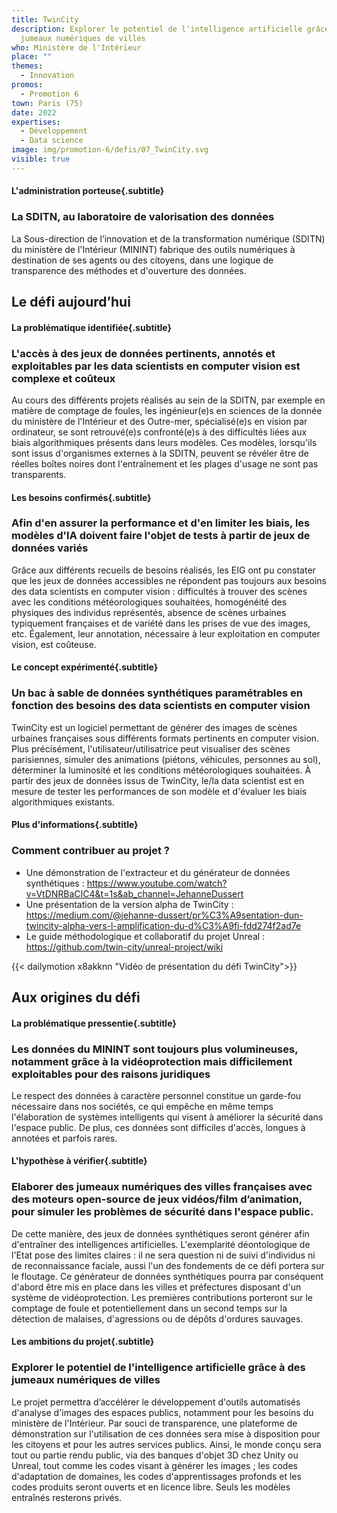 ```yaml
---
title: TwinCity
description: Explorer le potentiel de l'intelligence artificielle grâce aux
  jumeaux numériques de villes
who: Ministère de l'Intérieur
place: ""
themes:
  - Innovation
promos:
  - Promotion 6
town: Paris (75)
date: 2022
expertises:
  - Développement
  - Data science
image: img/promotion-6/defis/07_TwinCity.svg
visible: true
---
```

#### L'administration porteuse{.subtitle}
### La SDITN, au laboratoire de valorisation des données
La Sous-direction de l’innovation et de la transformation numérique (SDITN) du ministère de l'Intérieur (MININT) fabrique des outils numériques à destination de ses agents ou des citoyens, dans une logique de transparence des méthodes et d'ouverture des données.

## Le défi aujourd’hui

#### La problématique identifiée{.subtitle}
### L'accès à des jeux de données pertinents, annotés et exploitables par les data scientists en computer vision est complexe et coûteux
Au cours des différents projets réalisés au sein de la SDITN, par exemple en matière de comptage de foules, les ingénieur(e)s en sciences de la donnée du ministère de l'Intérieur et des Outre-mer, spécialisé(e)s en vision par ordinateur, se sont retrouvé(e)s confronté(e)s à des difficultés liées aux biais algorithmiques présents dans leurs modèles. Ces modèles, lorsqu'ils sont issus d'organismes externes à la SDITN, peuvent se révéler être de réelles boîtes noires dont l'entraînement et les plages d'usage ne sont pas transparents.

#### Les besoins confirmés{.subtitle}
### Afin d'en assurer la performance et d'en limiter les biais, les modèles d'IA doivent faire l'objet de tests à partir de jeux de données variés
Grâce aux différents recueils de besoins réalisés, les EIG ont pu constater que les jeux de données accessibles ne répondent pas toujours aux besoins des data scientists en computer vision : difficultés à trouver des scènes avec les conditions météorologiques souhaitées, homogénéité des physiques des individus représentés, absence de scènes urbaines typiquement françaises et de variété dans les prises de vue des images, etc. Également, leur annotation, nécessaire à leur exploitation en computer vision, est coûteuse.

#### Le concept expérimenté{.subtitle}
### Un bac à sable de données synthétiques paramétrables en fonction des besoins des data scientists en computer vision
TwinCity est un logiciel permettant de générer des images de scènes urbaines françaises sous différents formats pertinents en computer vision. Plus précisément, l'utilisateur/utilisatrice peut visualiser des scènes parisiennes, simuler des animations (piétons, véhicules, personnes au sol), déterminer la luminosité et les conditions météorologiques souhaitées. À partir des jeux de données issus de TwinCity, le/la data scientist est en mesure de tester les performances de son modèle et d'évaluer les biais algorithmiques existants.

#### Plus d'informations{.subtitle}
### Comment contribuer au projet ?

* Une démonstration de l'extracteur et du générateur de données synthétiques : https://www.youtube.com/watch?v=VtDNRBaCIC4&t=1s&ab_channel=JehanneDussert
* Une présentation de la version alpha de TwinCity : https://medium.com/@jehanne-dussert/pr%C3%A9sentation-dun-twincity-alpha-vers-l-amplification-du-d%C3%A9fi-fdd274f2ad7e
* Le guide méthodologique et collaboratif du projet Unreal : https://github.com/twin-city/unreal-project/wiki

{{< dailymotion x8akknn "Vidéo de présentation du défi TwinCity">}}

## Aux origines du défi

#### La problématique pressentie{.subtitle}
### Les données du MININT sont toujours plus volumineuses, notamment grâce à la vidéoprotection mais difficilement exploitables pour des raisons juridiques
Le respect des données à caractère personnel constitue un garde-fou nécessaire dans nos sociétés, ce qui empêche en même temps l'élaboration de systèmes intelligents qui visent à améliorer la sécurité dans l'espace public. De plus, ces données sont difficiles d'accès, longues à annotées et parfois rares.

#### L'hypothèse à vérifier{.subtitle}
### Elaborer des jumeaux numériques des villes françaises avec des moteurs open-source de jeux vidéos/film d’animation, pour simuler les problèmes de sécurité dans l'espace public.
De cette manière, des jeux de données synthétiques seront générer afin d'entraîner des intelligences artificielles. L'exemplarité déontologique de l'Etat pose des limites claires : il ne sera question ni de suivi d'individus ni de reconnaissance faciale, aussi l'un des fondements de ce défi portera sur le floutage.
Ce générateur de données synthétiques pourra par conséquent d'abord être mis en place dans les villes et préfectures disposant d'un système de vidéoprotection. Les premières contributions porteront sur le comptage de foule et potentiellement dans un second temps sur la détection de malaises, d'agressions ou de dépôts d'ordures sauvages.

#### Les ambitions du projet{.subtitle}
### Explorer le potentiel de l'intelligence artificielle grâce à des jumeaux numériques de villes
Le projet permettra d’accélérer le développement d'outils automatisés d'analyse d'images des espaces publics, notamment pour les besoins du ministère de l'Intérieur. Par souci de transparence, une plateforme de démonstration sur l'utilisation de ces données sera mise à disposition pour les citoyens et pour les autres services publics.
Ainsi, le monde conçu sera tout ou partie rendu public, via des banques d'objet 3D chez Unity ou Unreal, tout comme les codes visant à générer les images ; les codes d'adaptation de domaines, les codes d'apprentissages profonds et les codes produits seront ouverts et en licence libre. Seuls les modèles entraînés resterons privés.